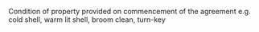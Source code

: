 ﻿Condition of property provided on commencement of the agreement e.g. cold shell, warm lit shell, broom clean, turn-key